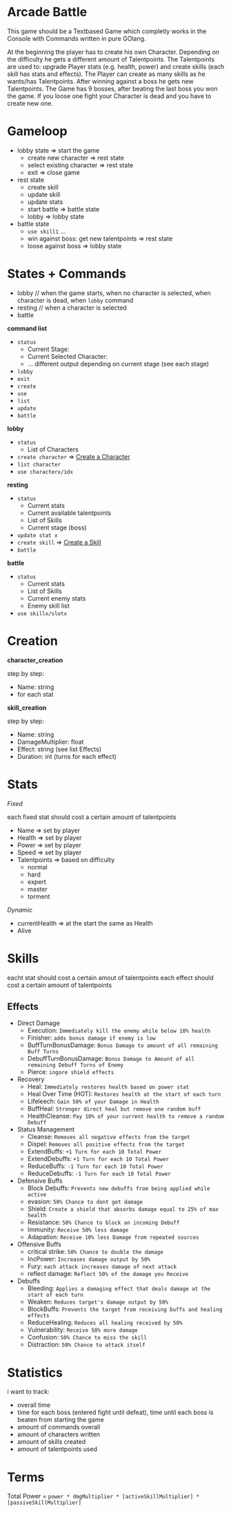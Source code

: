 # Arcade Battle

This game should be a Textbased Game which completly works in the Console with Commands written in pure GOlang.

At the beginning the player has to create his own Character. Depending on the difficulty he gets a different amount of Talentpoints.
The Talentpoints are used to: upgrade Player stats (e.g. health, power) and create skills (each skill has stats and effects). The Player can create as many skills as he wants/has Talentpoints.
After winning against a boss he gets new Talentpoints.
The Game has 9 bosses, after beating the last boss you won the game. If you loose one fight your Character is dead and you have to create new one.


# Gameloop

- lobby state => start the game
  - create new character => rest state
  - select existing character => rest state
  - exit => close game
- rest state
  - create skill
  - update skill
  - update stats
  - start battle => battle state
  - lobby => lobby state
- battle state
  - `use skill1` ...
  - win against boss: get new talentpoints => rest state
  - loose against boss => lobby state

# States + Commands

- lobby // when the game starts, when no character is selected, when character is dead, when `lobby` command
- resting // when a character is selected
- battle

**command list**

- `status`
  - Current Stage:
  - Current Selected Character:
  - ... different output depending on current stage (see each stage)
- `lobby`
- `exit`
- `create`
- `use`
- `list`
- `update`
- `battle`

**lobby**

- `status`
  - List of Characters
- `create character` => [Create a Character](#creation)
- `list character`
- `use characterx/idx`

**resting**

- `status`
  - Current stats
  - Current available talentpoints
  - List of Skills
  - Current stage (boss)
- `update stat x`
- `create skill` => [Create a Skill](#creation)
- `battle`

**battle**

- `status`
  - Current stats
  - List of Skills
  - Current enemy stats
  - Enemy skill list
- `use skillx/slotx`

# Creation

**character_creation**

step by step:

- Name: string
- for each stat

**skill_creation**

step by step:

- Name: string
- DamageMultiplier: float
- Effect: string (see list Effects)
- Duration: int (turns for each effect)

# Stats

_Fixed_

each fixed stat should cost a certain amount of talentpoints

- Name => set by player
- Health => set by player
- Power => set by player
- Speed => set by player
- Talentpoints => based on difficulty
  - normal
  - hard
  - expert
  - master
  - torment

_Dynamic_

- currentHealth => at the start the same as Health
- Alive

# Skills

eacht stat should cost a certain amout of talentpoints
each effect should cost a certain amount of talentpoints

## Effects

- Direct Damage
    - Execution: `Immediately kill the enemy while below 10% health`
    - Finisher: `adds bonus damage if enemy is low`
    - BuffTurnBonusDamage: `Bonus Damage to amount of all remaining Buff Turns`
    - DebuffTurnBonusDamage: `Bonus Damage to Amount of all remaining Debuff Turns of Enemy`
    - Pierce: `ingore shield effects`
- Recovery
    - Heal: `Immediately restores health based on power stat`
    - Heal Over Time (HOT): `Restores health at the start of each turn`
    - Lifeleech: `Gain 50% of your Damage in Health`
    - BuffHeal: `Stronger direct heal but remove one random buff`
    - HealthCleanse: `Pay 10% of your current health to remove a random Debuff`
- Status Management
    - Cleanse: `Removes all negative effects from the target`
    - Dispel: `Removes all positive effects from the target`
    - ExtendBuffs: `+1 Turn for each 10 Total Power`
    - ExtendDebuffs: `+1 Turn for each 10 Total Power`
    - ReduceBuffs: `-1 Turn for each 10 Total Power`
    - ReduceDebuffs: `-1 Turn for each 10 Total Power`
- Defensive Buffs
    - Block Debuffs: `Prevents new debuffs from being applied while active`
    - evasion: `50% Chance to dont get damage`
    - Shield: `Create a shield that absorbs damage equal to 25% of max health`
    - Resistance: `50% Chance to block an incoming Debuff`
    - Immunity: `Receive 50% less damage`
    - Adapation: `Receive 10% less Damage from repeated sources`
- Offensive Buffs
    - critical strike: `50% Chance to double the damage`
    - IncPower: `Increases damage output by 50%`
    - Fury: `each attack increases damage of next attack`
    - reflect damage: `Reflect 50% of the damage you Receive`
- Debuffs
    - Bleeding: `Applies a damaging effect that deals damage at the start of each turn`
    - Weaken: `Reduces target's damage output by 50%`
    - BlockBuffs: `Prevents the target from receiving buffs and healing effects`
    - ReduceHealing: `Reduces all healing received by 50%`
    - Vulnerability: `Receive 50% more damage`
    - Confusion: `50% Chance to miss the skill`
    - Distraction: `50% Chance to attack itself`

# Statistics

i want to track:

- overall time
- time for each boss (entered fight until defeat), time until each boss is beaten from starting the game
- amount of commands overall
- amount of characters written
- amount of skills created
- amount of talentpoints used


# Terms

Total Power = `power * dmgMultiplier * [activeSkillMultiplier] * [passiveSkillMultiplier]`
